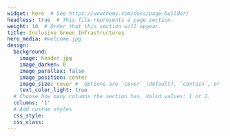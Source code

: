 ```yaml
---
widget: hero  # See https://wowchemy.com/docs/page-builder/
headless: true  # This file represents a page section.
weight: 10  # Order that this section will appear.
title: Inclusive Green Infrastructures
hero_media: #welcome.jpg
design:
  background:
    image: header.jpg
    image_darken: 0
    image_parallax: false
    image_position: center
    image_size: cover #  Options are `cover` (default), `contain`, or `actual` size.
    text_color_light: true
  # Choose how many columns the section has. Valid values: 1 or 2.
  columns: '1'
  # Add custom styles
  css_style:
  css_class:
---
```


